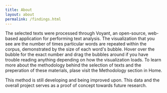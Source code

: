```yaml
---
title: About
layout: about
permalink: /findings.html
---
```


The selected texts were processed through Voyant, an open-source, web-based application for performing text analysis. The visualization that you see are the number of times particular words are repeated within the corpus, demonstrated by the size of each word's bubble. Hover over the bubble for the exact number and drag the bubbles around if you have trouble reading anything depending on how the visualization loads. To learn more about the methodology behind the selection of texts and the preperation of these materials, plase visit the Methodology section in Home.

This method is still developing and being improved upon. This data and the overall project serves as a proof of concept towards future research. 



